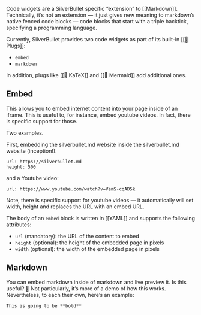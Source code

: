 Code widgets are a SilverBullet specific “extension” to [[Markdown]]. Technically, it’s not an extension — it just gives new meaning to markdown’s native fenced code blocks — code blocks that start with a triple backtick, specifying a programming language.

Currently, SilverBullet provides two code widgets as part of its built-in [[🔌 Plugs]]:

* `embed`
* `markdown`

In addition, plugs like [[🔌 KaTeX]] and [[🔌 Mermaid]] add additional ones.

## Embed
This allows you to embed internet content into your page inside of an iframe. This is useful to, for instance, embed youtube videos. In fact, there is specific support for those.

Two examples.

First, embedding the silverbullet.md website inside the silverbullet.md website (inception!):

```embed
url: https://silverbullet.md
height: 500
```

and a Youtube video: 

```embed
url: https://www.youtube.com/watch?v=VemS-cqAD5k
```

Note, there is specific support for youtube videos — it automatically will set width, height and replaces the URL with an embed URL.

The body of an `embed` block is written in [[YAML]] and supports the following attributes:

* `url` (mandatory): the URL of the content to embed
* `height` (optional): the height of the embedded page in pixels
* `width` (optional): the width of the embedded page in pixels

## Markdown
You can embed markdown inside of markdown and live preview it. Is this useful? 🤷 Not particularly, it’s more of a demo of how this works. Nevertheless, to each their own, here’s an example:

```markdown
This is going to be **bold**
```